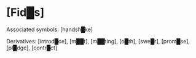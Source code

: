 # **[Fid█s]**

Associated symbols: [handsh█ke]

Derivatives: [introd█ce], [m██t], [m██ting], [o█th], [swe█r], [prom█se], [pl█dge], [contr█ct]